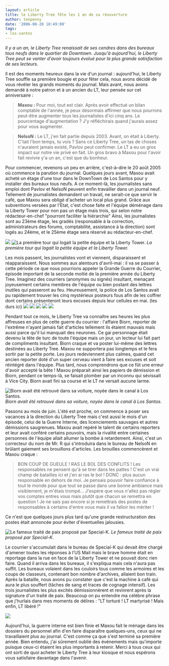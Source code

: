 ```yaml
---
layout: article
title: le Liberty Tree fête les 1 an de sa réouverture
author: tenpenny
date: '2006-08-20 18:49:00'
tags:
- los-santos
---
```


_Il y a un an, le Liberty Tree renaissait de ses cendres dans des bureaux tous neufs dans le quartier de Downtown. Jusqu'à aujourd'hui, le Liberty Tree peut se vanter d'avoir toujours évolué pour la plus grande satisfaction de ses lecteurs._

Il est des moments heureux dans la vie d'un journal : aujourd'hui, le Liberty Tree souffle sa première bougie et pour fêter cela, nous avons décidé de vous révéler les grands moments du journal. Mais avant, nous avons demandé à notre patron et à un ancien du LT, leur pensée sur cet anniversaire :

> **Maxou :** Pour moi, tout est clair. Après avoir effectué un bilan comptable de l'année, je peux désormais affirmer que nous pourrons peut-être augmenter tous les journalistes d'ici cinq ans. Le pourcentage d'augmentation ? J'y réfléchirais quand j'aurais assez pour vous augmenter.

> **NelsoN :** Le LT, j'en fait partie depuis 2003. Avant, on était à Liberty. C'tait l'bon temps, tu vois ? Sans ce Liberty Tree, un tas de choses n'auraient jamais existé, Pavlov peut confirmer. Le LT a eu un gros impact sur notre vie privé en fait. Un gros bravo à Maxou pour l'avoir fait revivre y'a un an, c'est que du bonheur.

Pour commencer, revenons un peu en arrière, c'est-à-dire le 20 août 2005 où commence la parution du journal. Quelques jours avant, Maxou avait acheté un étage d'une tour dans le DownTown de Los Santos pour y installer des bureaux tous neufs. A ce moment-là, les journalistes sans emploi dont Pavlov et NelsoN peuvent enfin travailler dans un journal neuf. Tellement de journalistes demandent un travail, ne serait-ce que servir le café, que Maxou sera obligé d'acheter un local plus grand. Grâce aux subventions versées par l'Etat, c'est chose faite et l'équipe déménage dans la Liberty Tower pour non pas un étage mais trois, qui selon notre rédacteur-en-chef "pourront faciliter la hiérarchie" Ainsi, les journalistes sont au 23ème étage, les gradés (responsable à la correction, administrateurs des forums, comptabilité, assistance à la direction) sont logés au 24ème, et le 25ème étage sera réservé au rédacteur-en-chef.

![](/content/images/2005/01/immeuble1.jpg)
![La première tour qui logait la petite équipe et la Liberty Tower.](/content/images/2005/01/LT_by_night.jpg)
_La première tour qui logait la petite équipe et la Liberty Tower._

Les mois passent, les journalistes vont et viennent, disparaissent et réapparaissent. Nous sommes aux alentours d'avril-mai : il va se passer à cette période ce que nous pourrions appeler la Grande Guerre du Courrier, épisode important de la seconde moitié de la première année du Liberty Tree. Imaginez des courriers (anonymes ou signés) insultant, menaçant joyeusement certains membres de l'équipe ou bien postant des lettres inutiles qui passeront au feu. Heureusement, la police de Los Santos avait pu rapidement trouver les cinq mystérieux posteurs fous afin de les coffrer dont certains présenteront leurs excuses depuis leur cellules en mai. (les durs ici)
![](/content/images/2005/01/anonyme.jpg)
![](/content/images/2005/01/doncduck.jpg)
![](/content/images/2005/01/mrv.jpg)
![](/content/images/2005/01/mvicar.jpg)
![](/content/images/2005/01/mall.jpg)

Pendant tout ce mois, le Liberty Tree va connaître ses heures les plus affreuses en plus de cette guerre du courrier : l'affaire Biorn, reporter de l'extrême n'ayant jamais fait d'articles tellement ils étaient mauvais mais aussi parce qu'il lui manquait des neurones. Ce gai personnage était devenu la tête de turc de toute l'équipe mais un jour, un lecteur lui fait part de compliments insultant. Biorn craque et va poster lui-même des lettres destinées au Liberty Tree. Maxou ne supportera pas longtemps et le fera sortir par la petite porte. Les jours redeviennent plus calmes, quand cet ancien reporter doté d'un super cerveau vient à faire ses excuses et soit réintégré dans l'équipe. Plus tard, nous comprendrons que ce fût une erreur d'avoir accepté la bête ! Maxou préparait ainsi les papiers de démission et Biorn, pendant ce temps-là, se faisait plomber par un inconnu qui sévissait à Vice City. Biorn avait fini sa course et le LT ne versait aucune larme.

![Biorn avait été retrouvé dans sa voiture, noyée dans le canal à Los Santos.](/content/images/2005/01/plouf1.jpg)
_Biorn avait été retrouvé dans sa voiture, noyée dans le canal à Los Santos._

Passons au mois de juin. L'été est proche, on commence à poser ses vacances à la direction du Liberty Tree mais c'est aussi le mois d'un épisode, celui de la Guerre Interne, des licenciements sauvages et autres démissions saugrenues. Maxou avait repéré le talent de certains reporters et leur avait conféré certains pouvoirs, mais la rivalité entre certaines personnes de l'équipe allait allumer la bombe à retardement. Ainsi, c'est un correcteur du nom de Mr. R qui s'introduira dans le bureau de NelsoN en brûlant gaiement ses brouillons d'articles. Les brouilles commencèrent et Maxou craque :

> BON COUP DE GUEULE ! RAS LE BOL DES CONFLITS ! Les responsables ne pensent qu'à se tirer dans les pattes ! C'est un vrai champ de batailles ici et j'en ai ras le bol ! DONC : plus aucun responsable en dehors de moi. Je pensais pouvoir faire confiance à tout le monde pour que tout se passe dans une bonne ambiance mais visiblement, je m'étais trompé... J'espère que vous n'allez pas régler vos comptes entres vous mais plutôt que chacun se remettra en question ! Je ne sais pas encore si je remettrais des postes de responsables à certains d'entre vous mais il va falloir les mériter !

Ce n'est que quelques jours plus tard qu'une grande restructuration des postes était annoncée pour éviter d'éventuelles jalousies.

![Le fameux traité de paix proposé par Special-K.](/content/images/2005/01/trait_paix.jpg)
_Le fameux traité de paix proposé par Special-K._

Le courrier s'accumulait dans le bureau de Special-K qui devait être chargé d'amener toutes les réponses à l'US Mail mais le brave homme était en reportage dans la rue en face de la Liberty Tower et ne pouvait donc rien faire. Quand il arriva dans les bureaux, il s'expliqua mais cela n'aura pas suffit. Les bureaux volaient dans les couloirs tous comme les armoires et les coups de classeurs, contenant bon nombre d'archives, allaient bon train. Après la bataille, nous avons pu constater que c'est la machine à café qui aura le plus souffert (tâches de sang et traces de cognage intensif). Les trois journalistes les plus excités démissionnèrent et revinrent après la signature d'un traité de paix. Beaucoup on pu entendre ma célèbre phrase que j'hurlais dans mes moments de délires : "LT torturé ! LT martyrisé ! Mais enfin, LT libéré !"

![](/content/images/2005/01/van2.jpg)

Aujourd'hui, la guerre interne est bien finie et Maxou fait le ménage dans les dossiers du personnel afin d'en faire disparaître quelques-uns, ceux qui ne travaillaient plus au journal. C'est comme ça que s'est terminé sa première année. Bien entendu, j'ai sûrement oublié des événements mais qu'importe puisque ceux-ci étaient les plus importants à retenir. Merci à tous ceux qui ont sorti de quoi acheter le Liberty Tree à leur kiosque et nous espérons vous satisfaire davantage dans l'avenir.